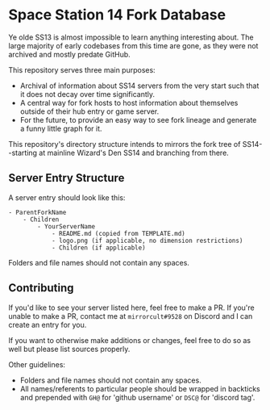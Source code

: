 # Space Station 14 Fork Database

Ye olde SS13 is almost impossible to learn anything interesting about. The large majority of early codebases from this time are gone, as they were not archived and mostly predate GitHub.

This repository serves three main purposes:
- Archival of information about SS14 servers from the very start such that it does not decay over time significantly.
- A central way for fork hosts to host information about themselves outside of their hub entry or game server.
- For the future, to provide an easy way to see fork lineage and generate a funny little graph for it.

This repository's directory structure intends to mirrors the fork tree of SS14--starting at mainline Wizard's Den SS14 and branching from there.

## Server Entry Structure

A server entry should look like this:

```
- ParentForkName
    - Children
        - YourServerName
            - README.md (copied from TEMPLATE.md)
            - logo.png (if applicable, no dimension restrictions)
            - Children (if applicable)
```

Folders and file names should not contain any spaces.

## Contributing

If you'd like to see your server listed here, feel free to make a PR. If you're unable to make a PR, contact me at `mirrorcult#9528` on Discord and I can create an entry for you.

If you want to otherwise make additions or changes, feel free to do so as well but please list sources properly.

Other guidelines:
- Folders and file names should not contain any spaces.
- All names/referents to particular people should be wrapped in backticks and prepended with `GH@` for 'github username' or `DSC@` for 'discord tag'.
